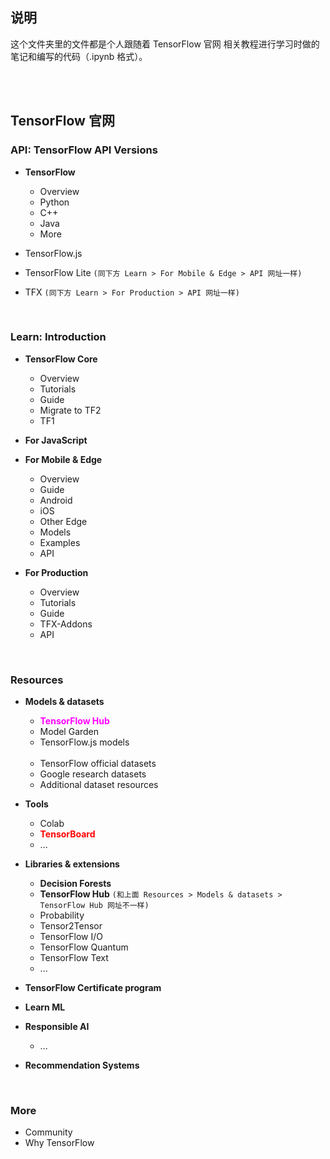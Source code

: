 ## 说明

这个文件夹里的文件都是个人跟随着 <a href="https://www.tensorflow.org/" style="text-decoration:none">TensorFlow 官网</a> 相关教程进行学习时做的笔记和编写的代码（.ipynb 格式）。

<br>
<br>

## <a href="https://www.tensorflow.org/" style="text-decoration:none">TensorFlow 官网</a>

### API: <a href="https://www.tensorflow.org/versions" style="text-decoration:none">TensorFlow API Versions</a>
* **TensorFlow**
	* <a href="https://www.tensorflow.org/api_docs" style="text-decoration:none">Overview</a>
	* <a href="https://www.tensorflow.org/api_docs/python/tf" style="text-decoration:none">Python</a>
	* <a href="https://www.tensorflow.org/api_docs/cc" style="text-decoration:none">C++</a>
	* <a href="https://www.tensorflow.org/api_docs/java/org/tensorflow/package-summary" style="text-decoration:none">Java</a>
	* <a href="https://www.tensorflow.org/api_docs/more" style="text-decoration:none">More</a>

* <a href="https://js.tensorflow.org/api/latest/" style="text-decoration:none">TensorFlow.js</a>

* <a href="https://www.tensorflow.org/lite/api_docs" style="text-decoration:none">TensorFlow Lite</a> `(同下方 Learn > For Mobile & Edge > API 网址一样)`

* <a href="https://www.tensorflow.org/tfx/api_overview" style="text-decoration:none">TFX</a> `(同下方 Learn > For Production > API 网址一样)`



<br>


### Learn: <a href="https://www.tensorflow.org/learn" style="text-decoration:none">Introduction</a>
* **TensorFlow Core**
	* <a href="https://www.tensorflow.org/overview" style="text-decoration:none">Overview</a>
	* <a href="https://www.tensorflow.org/tutorials" style="text-decoration:none">Tutorials</a>
	* <a href="https://www.tensorflow.org/guide" style="text-decoration:none">Guide</a>
	* <a href="https://www.tensorflow.org/guide/migrate" style="text-decoration:none">Migrate to TF2</a>
	* <a href="https://github.com/tensorflow/docs/tree/master/site/en/r1" style="text-decoration:none">TF1</a>

* **For JavaScript**

* **For Mobile & Edge**
	* <a href="https://www.tensorflow.org/lite" style="text-decoration:none">Overview</a>
	* <a href="https://www.tensorflow.org/lite/guide" style="text-decoration:none">Guide</a>
	* <a href="https://www.tensorflow.org/lite/android" style="text-decoration:none">Android</a>
	* <a href="https://www.tensorflow.org/lite/guide/ios" style="text-decoration:none">iOS</a>
	* <a href="https://www.tensorflow.org/lite/guide/python" style="text-decoration:none">Other Edge</a>
	* <a href="https://www.tensorflow.org/lite/models" style="text-decoration:none">Models</a>
	* <a href="https://www.tensorflow.org/lite/examples" style="text-decoration:none">Examples</a>
	* <a href="https://www.tensorflow.org/lite/api_docs" style="text-decoration:none">API</a>

* <b>For Production</b>
	* <a href="https://www.tensorflow.org/tfx" style="text-decoration:none">Overview</a>
	* <a href="https://www.tensorflow.org/tfx/tutorials" style="text-decoration:none">Tutorials</a>
	* <a href="https://www.tensorflow.org/tfx/guide" style="text-decoration:none">Guide</a>
	* <a href="https://www.tensorflow.org/tfx/addons" style="text-decoration:none">TFX-Addons</a>
	* <a href="https://www.tensorflow.org/tfx/api_overview" style="text-decoration:none">API</a>


<br>


### Resources
* <a href="https://www.tensorflow.org/resources/models-datasets" style="text-decoration:none">**Models & datasets**</a>
	* <a href="https://tfhub.dev/" style="text-decoration:none;color:magenta;">**TensorFlow Hub**</a>
	* <a href="https://github.com/tensorflow/models/tree/master/official" style="text-decoration:none">Model Garden</a>
	* <a href="https://github.com/tensorflow/tfjs-models" style="text-decoration:none">TensorFlow.js models</a>
	
	<br>
	
	* <a href="https://www.tensorflow.org/datasets" style="text-decoration:none">TensorFlow official datasets</a>
	* <a href="https://ai.google/tools/datasets/" style="text-decoration:none">Google research datasets</a>
	* <a href="https://toolbox.google.com/datasetsearch" style="text-decoration:none">Additional dataset resources</a>

* <a href="https://www.tensorflow.org/resources/tools" style="text-decoration:none">**Tools**</a>
	* <a href="https://colab.sandbox.google.com/notebooks/welcome.ipynb" style="text-decoration:none">Colab</a>
	* <a href="https://www.tensorflow.org/tensorboard" style="text-decoration:none;color:red;">**TensorBoard**</a>
	* <a href="" style="text-decoration:none">...</a>
	
* <a href="https://www.tensorflow.org/resources/libraries-extensions" style="text-decoration:none">**Libraries & extensions**</a>
	* <a href="https://www.tensorflow.org/decision_forests" style="text-decoration:none">**Decision Forests**</a>
	* <a href="https://www.tensorflow.org/hub" style="text-decoration:none">**TensorFlow Hub**</a> `(和上面 Resources > Models & datasets > TensorFlow Hub 网址不一样)`
	* <a href="https://www.tensorflow.org/probability" style="text-decoration:none">Probability</a>
	* <a href="https://github.com/tensorflow/tensor2tensor" style="text-decoration:none">Tensor2Tensor</a>
	* <a href="https://github.com/tensorflow/io" style="text-decoration:none">TensorFlow I/O</a>
	* <a href="https://www.tensorflow.org/quantum" style="text-decoration:none">TensorFlow Quantum</a>
	* <a href="https://www.tensorflow.org/text" style="text-decoration:none">TensorFlow Text</a>
	* <a href="" style="text-decoration:none">...</a>

* <a href="https://www.tensorflow.org/certificate" style="text-decoration:none">**TensorFlow Certificate program**</a>

* <a href="https://www.tensorflow.org/resources/learn-ml" style="text-decoration:none">**Learn ML**</a>

* <a href="https://www.tensorflow.org/responsible_ai" style="text-decoration:none">**Responsible AI**</a>
	* <a href="" style="text-decoration:none">...</a>

* <a href="https://www.tensorflow.org/resources/recommendation-systems" style="text-decoration:none">**Recommendation Systems**</a>


<br>


### More
* <a href="https://www.tensorflow.org/community" style="text-decoration:none">Community</a>
* <a href="https://www.tensorflow.org/about" style="text-decoration:none">Why TensorFlow</a>
